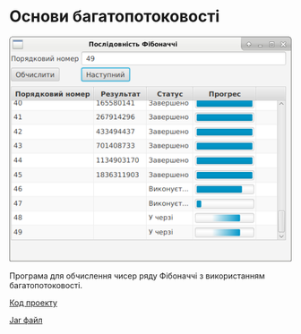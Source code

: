 # Основи багатопотоковості

![Скріншот](/images/chapter21.png)

Програма для обчислення чисер ряду Фібоначчі з використанням багатопотоковості.

[Код проекту](https://github.com/atmp-if/javafx/tree/project/Fibonacci)

[Jar файл](https://github.com/atmp-if/javafx/releases/download/0.3/fibonacci.jar)
